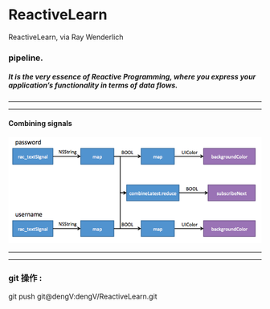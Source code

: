 # ReactiveLearn
ReactiveLearn, via Ray Wenderlich





###  pipeline.
##### It is the very essence of Reactive Programming, where you express your application’s functionality in terms of data flows.

<hr>


<hr>

#### Combining signals

<img src="Images/CombinePipeline.png">


<hr>


<hr>




### git 操作 :
git push git@dengV:dengV/ReactiveLearn.git
